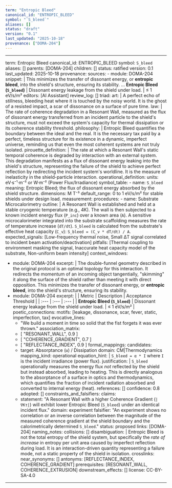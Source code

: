 ```yaml
---
term: "Entropic Bleed"
canonical_id: "ENTROPIC_BLEED"
symbol: "`S_bleed`"
aliases: []
status: "draft"
version: "0.1"
last_updated: "2025-10-18"
provenance: ["DOMA-204"]
---
```


---
term: Entropic Bleed
canonical_id: ENTROPIC_BLEED
symbol: `S_bleed`
aliases: []
parents: [DOMA-204]
children: []
status: ratified
version: 0.1
last_updated: 2025-10-18
provenance:
  sources:
    - module: DOMA-204
      snippet: |
        This minimizes the transfer of dissonant energy, or **entropic bleed**, into the shield's structure, ensuring its stability.
        ...
        **Entropic Bleed (`S_bleed`)** | Dissonant energy leakage from the shield under load. | ≤ 1 eV/s/m²
  editors: [AI Assistant]
  review_log: []
triad:
  art: |
    A perfect echo of stillness, bleeding heat where it is touched by the noisy world. It is the ghost of a resisted impact, a scar of dissonance on a surface of pure time.
  law: |
    The rate of coherence degradation in a Resonant Wall, measured as the flux of dissonant energy transferred from an incident particle to the shield's structure, must not exceed the system's capacity for thermal dissipation or its coherence stability threshold.
  philosophy: |
    Entropic Bleed quantifies the boundary between the ideal and the real. It is the necessary tax paid by a perfect, timeless structure for its existence in a dynamic, imperfect universe, reminding us that even the most coherent systems are not truly isolated.
pirouette_definition: |
  The rate at which a Resonant Wall's static temporal coherence is degraded by interaction with an external system. This degradation manifests as a flux of dissonant energy leaking into the shield's structure, representing the failure of the shield to achieve perfect reflection by redirecting the incident system's worldline. It is the measure of inelasticity in the shield-particle interaction.
operational_definition:
  units: eV·s⁻¹·m⁻² or W·m⁻² (Power Flux/Irradiance)
  symbol_table:
    - name: `S_bleed`
      meaning: Entropic Bleed; the flux of dissonant energy absorbed by the shield structure.
      dimensions: M T⁻³
      default_range: 0 to 1 eV/s/m² for stable shields under design load.
  measurement:
    procedures:
      - name: Substrate Microcalorimetry
        outline: |
          A Resonant Wall is established and held at a stable cryogenic temperature (e.g., 4K). The wall is then subjected to a known incident energy flux (`P_inc`) over a known area (`A`). A sensitive microcalorimeter integrated into the substrate scaffolding measures the rate of temperature increase (`dT/dt`). `S_bleed` is calculated from the substrate's effective heat capacity (`C_v`): `S_bleed = (C_v * dT/dt) / A`.
        expected_signals: [Low-frequency thermal noise, Small ΔT signal correlated to incident beam activation/deactivation]
        pitfalls: [Thermal coupling to environment masking the signal, Inaccurate heat capacity model of the substrate, Non-uniform beam intensity]
context_windows:
  - module: DOMA-204
    excerpt: |
      The double-funnel geometry described in the original protocol is an optimal topology for this interaction. It redirects the momentum of an incoming object tangentially, "skimming" it along the surface of the shield rather than meeting it with direct opposition. This minimizes the transfer of dissonant energy, or **entropic bleed**, into the shield's structure, ensuring its stability.
  - module: DOMA-204
    excerpt: |
      | Metric | Description | Acceptance Threshold |
      | :--- | :--- | :--- |
      | **Entropic Bleed (`S_bleed`)** | Dissonant energy leakage from the shield under load. | ≤ 1 eV/s/m² |
poetic_connections:
  motifs: [leakage, dissonance, scar, fever, static, imperfection, tax]
  evocative_lines:
    - "We build a moment in time so solid that the fist forgets it was ever thrown."
  association_matrix:
    - [ "RESONANT_WALL", 0.9 ]
    - [ "COHERENCE_GRADIENT", 0.7 ]
    - [ "REFLECTANCE_INDEX", 0.9 ]
formal_mappings:
  candidates:
    - target: Absorptance (`α`) / Dissipation
      domain: CM|Thermodynamics
      mapping_kind: operational
      equation_hint: |
        `S_bleed = α * I` where `I` is the incident irradiance (power flux).
      justification: |
        `S_bleed` operationally measures the energy flux *not* reflected by the shield but instead absorbed, leading to heating. This is directly analogous to the absorptance of a surface in optics and thermodynamics, which quantifies the fraction of incident radiation absorbed and converted to internal energy (heat).
      references: []
      confidence: 0.8
  adopted: []
constraints_and_falsifiers:
  claims:
    - statement: "A Resonant Wall with a higher Coherence Gradient (`|∇Kτ|`) will exhibit lower Entropic Bleed (`S_bleed`) under an identical incident flux."
      domain: experiment
      falsifier: "An experiment shows no correlation or an inverse correlation between the magnitude of the measured coherence gradient at the shield boundary and the calorimetrically determined `S_bleed`."
      status: proposed
      links: [DOMA-204]
naming_notes:
  collisions: []
  disambiguation: |
    Entropic Bleed is not the total entropy of the shield system, but specifically the *rate of increase* in entropy per unit area caused by imperfect reflection during load. It is an interaction-driven quantity representing a failure mode, not a static property of the shield in isolation.
crosslinks:
  near_synonyms: []
  antonyms: [REFLECTANCE_INDEX, COHERENCE_GRADIENT]
  prerequisites: [RESONANT_WALL, COHERENCE_EXTRUSION]
  downstream_effects: []
license: CC-BY-SA-4.0
---